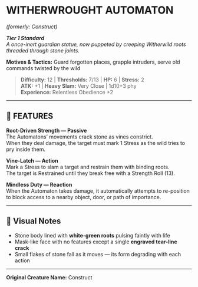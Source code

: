 # WITHERWROUGHT AUTOMATON  
*(formerly: Construct)*

***Tier 1 Standard***  
*A once-inert guardian statue, now puppeted by creeping Witherwild roots threaded through stone joints.*

**Motives & Tactics:** Guard forgotten places, grapple intruders, serve old commands twisted by the wild

> **Difficulty:** 12 | **Thresholds:** 7/13 | **HP:** 6 | **Stress:** 2  
> **ATK:** +1 | **Heavy Slam:** Very Close | 1d10+3 phy  
> **Experience:** Relentless Obedience +2

---

## 🍂 FEATURES

**Root-Driven Strength — Passive**  
The Automatons’ movements crack stone as vines constrict.  
When they deal damage, the target must mark 1 Stress as the wild tries to pry inside them.

**Vine-Latch — Action**  
Mark a Stress to slam a target and restrain them with binding roots.  
The target is Restrained until they break free with a Strength Roll (13).

**Mindless Duty — Reaction**  
When the Automaton takes damage, it automatically attempts to re-position to block access to a nearby object, door, or path of importance.

---

## 🌱 Visual Notes  
- Stone body lined with **white-green roots** pulsing faintly with life  
- Mask-like face with no features except a single **engraved tear-line crack**  
- Small flakes of stone fall as it moves — its form degrading with each action

---

**Original Creature Name:** Construct
